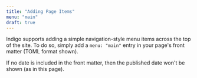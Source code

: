 ```yaml
---
title: "Adding Page Items"
menu: "main"
draft: true
---
```


Indigo supports adding a simple navigation-style menu items across the top of the site. To do so, simply add a `menu: "main"` entry in your page's front matter (TOML format shown).

If no date is included in the front matter, then the published date won't be shown (as in this page).

